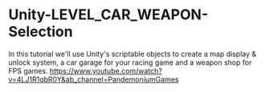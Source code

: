 # Unity-LEVEL_CAR_WEAPON-Selection
In this tutorial we'll use Unity's scriptable objects to create a map display & unlock system, a car garage for your racing game and a weapon shop for FPS games.
https://www.youtube.com/watch?v=4LJ1R1qbR0Y&ab_channel=PandemoniumGames
